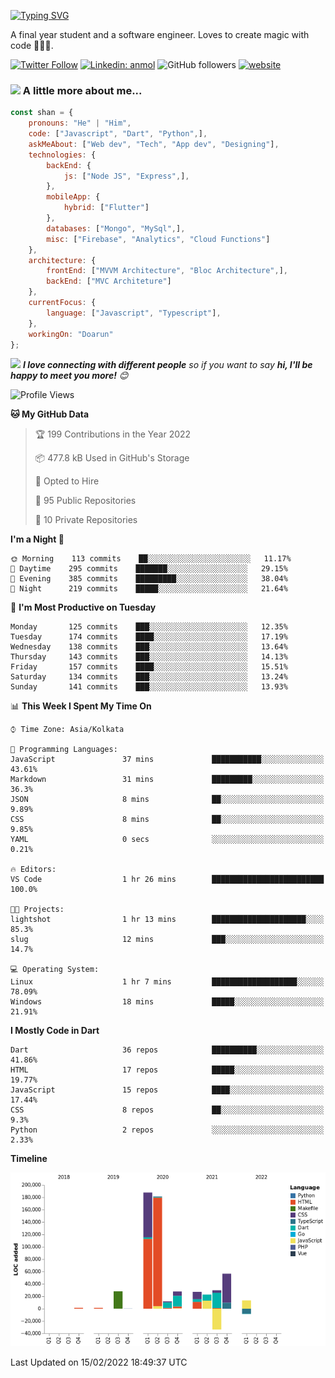 [![Typing SVG](https://readme-typing-svg.herokuapp.com?lines=Hey%2C+I'm+Shan;I+am+a+Full+Stack+Developer)](https://git.io/typing-svg)

<!-- <img align='right' src="https://media.giphy.com/media/M9gbBd9nbDrOTu1Mqx/giphy.gif" width="230"> -->
<p>A final year student and a software engineer. Loves to create magic with code 🧙‍♂️💙.</p>

[![Twitter Follow](https://img.shields.io/twitter/follow/shan__shaji?style=flat)](https://twitter.com/intent/follow?screen_name=shan__shaji)
[![Linkedin: anmol](https://img.shields.io/badge/shan-shaji?style=flat-square&logo=Linkedin&logoColor=white&link=https://www.linkedin.com/in/shan-shaji/)](https://www.linkedin.com/in/shan-shaji/)
![GitHub followers](https://img.shields.io/github/followers/shan-shaji?label=Follow&style=social)
[![website](https://img.shields.io/badge/Website-46a2f1.svg?&style=flat-square&logo=Google-Chrome&logoColor=white&link=http://shan-shaji.github.io/)](http://shan-shaji.github.io/)



### <img src="https://media.giphy.com/media/VgCDAzcKvsR6OM0uWg/giphy.gif" width="50"> A little more about me...  

```javascript
const shan = {
    pronouns: "He" | "Him",
    code: ["Javascript", "Dart", "Python",],
    askMeAbout: ["Web dev", "Tech", "App dev", "Designing"],
    technologies: {
        backEnd: {
            js: ["Node JS", "Express",],
        },
        mobileApp: {
            hybrid: ["Flutter"]
        },
        databases: ["Mongo", "MySql",],
        misc: ["Firebase", "Analytics", "Cloud Functions"]
    },
    architecture: {
        frontEnd: ["MVVM Architecture", "Bloc Architecture",],
        backEnd: ["MVC Architeture"]
    },
    currentFocus: {
        language: ["Javascript", "Typescript"],
    },
    workingOn: "Doarun"
};
```

<img src="https://media.giphy.com/media/LnQjpWaON8nhr21vNW/giphy.gif" width="60"> <em><b>I love connecting with different people</b> so if you want to say <b>hi, I'll be happy to meet you more!</b> 😊</em>


<!--START_SECTION:waka-->
![Profile Views](http://img.shields.io/badge/Profile%20Views-4-blue)

**🐱 My GitHub Data** 

> 🏆 199 Contributions in the Year 2022
 > 
> 📦 477.8 kB Used in GitHub's Storage 
 > 
> 💼 Opted to Hire
 > 
> 📜 95 Public Repositories 
 > 
> 🔑 10 Private Repositories  
 > 
**I'm a Night 🦉** 

```text
🌞 Morning    113 commits    ██░░░░░░░░░░░░░░░░░░░░░░░   11.17% 
🌆 Daytime    295 commits    ███████░░░░░░░░░░░░░░░░░░   29.15% 
🌃 Evening    385 commits    █████████░░░░░░░░░░░░░░░░   38.04% 
🌙 Night      219 commits    █████░░░░░░░░░░░░░░░░░░░░   21.64%

```
📅 **I'm Most Productive on Tuesday** 

```text
Monday       125 commits    ███░░░░░░░░░░░░░░░░░░░░░░   12.35% 
Tuesday      174 commits    ████░░░░░░░░░░░░░░░░░░░░░   17.19% 
Wednesday    138 commits    ███░░░░░░░░░░░░░░░░░░░░░░   13.64% 
Thursday     143 commits    ███░░░░░░░░░░░░░░░░░░░░░░   14.13% 
Friday       157 commits    ████░░░░░░░░░░░░░░░░░░░░░   15.51% 
Saturday     134 commits    ███░░░░░░░░░░░░░░░░░░░░░░   13.24% 
Sunday       141 commits    ███░░░░░░░░░░░░░░░░░░░░░░   13.93%

```


📊 **This Week I Spent My Time On** 

```text
⌚︎ Time Zone: Asia/Kolkata

💬 Programming Languages: 
JavaScript               37 mins             ███████████░░░░░░░░░░░░░░   43.61% 
Markdown                 31 mins             █████████░░░░░░░░░░░░░░░░   36.3% 
JSON                     8 mins              ██░░░░░░░░░░░░░░░░░░░░░░░   9.89% 
CSS                      8 mins              ██░░░░░░░░░░░░░░░░░░░░░░░   9.85% 
YAML                     0 secs              ░░░░░░░░░░░░░░░░░░░░░░░░░   0.21%

🔥 Editors: 
VS Code                  1 hr 26 mins        █████████████████████████   100.0%

🐱‍💻 Projects: 
lightshot                1 hr 13 mins        █████████████████████░░░░   85.3% 
slug                     12 mins             ███░░░░░░░░░░░░░░░░░░░░░░   14.7%

💻 Operating System: 
Linux                    1 hr 7 mins         ███████████████████░░░░░░   78.09% 
Windows                  18 mins             █████░░░░░░░░░░░░░░░░░░░░   21.91%

```

**I Mostly Code in Dart** 

```text
Dart                     36 repos            ██████████░░░░░░░░░░░░░░░   41.86% 
HTML                     17 repos            █████░░░░░░░░░░░░░░░░░░░░   19.77% 
JavaScript               15 repos            ████░░░░░░░░░░░░░░░░░░░░░   17.44% 
CSS                      8 repos             ██░░░░░░░░░░░░░░░░░░░░░░░   9.3% 
Python                   2 repos             ░░░░░░░░░░░░░░░░░░░░░░░░░   2.33%

```


**Timeline**

![Chart not found](https://raw.githubusercontent.com/shan-shaji/shan-shaji/master/charts/bar_graph.png) 


 Last Updated on 15/02/2022 18:49:37 UTC
<!--END_SECTION:waka-->

